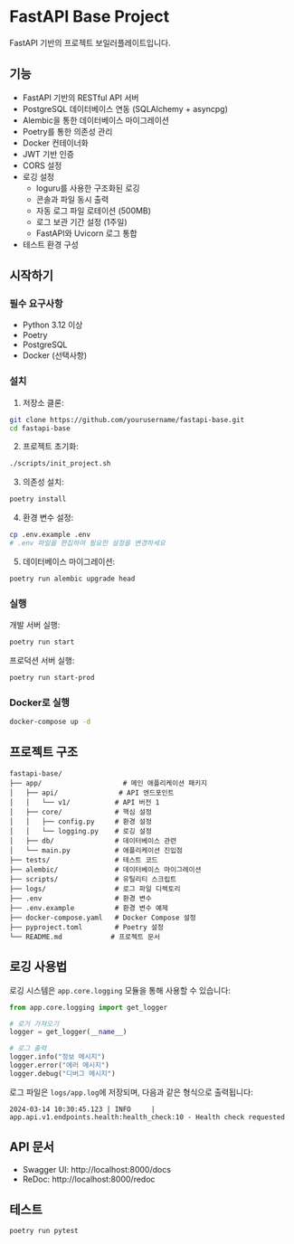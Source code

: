 # FastAPI Base Project

FastAPI 기반의 프로젝트 보일러플레이트입니다.

## 기능

- FastAPI 기반의 RESTful API 서버
- PostgreSQL 데이터베이스 연동 (SQLAlchemy + asyncpg)
- Alembic을 통한 데이터베이스 마이그레이션
- Poetry를 통한 의존성 관리
- Docker 컨테이너화
- JWT 기반 인증
- CORS 설정
- 로깅 설정
  - loguru를 사용한 구조화된 로깅
  - 콘솔과 파일 동시 출력
  - 자동 로그 파일 로테이션 (500MB)
  - 로그 보관 기간 설정 (1주일)
  - FastAPI와 Uvicorn 로그 통합
- 테스트 환경 구성

## 시작하기

### 필수 요구사항

- Python 3.12 이상
- Poetry
- PostgreSQL
- Docker (선택사항)

### 설치

1. 저장소 클론:
```bash
git clone https://github.com/yourusername/fastapi-base.git
cd fastapi-base
```

2. 프로젝트 초기화:
```bash
./scripts/init_project.sh
```

3. 의존성 설치:
```bash
poetry install
```

4. 환경 변수 설정:
```bash
cp .env.example .env
# .env 파일을 편집하여 필요한 설정을 변경하세요
```

5. 데이터베이스 마이그레이션:
```bash
poetry run alembic upgrade head
```

### 실행

개발 서버 실행:
```bash
poetry run start
```

프로덕션 서버 실행:
```bash
poetry run start-prod
```

### Docker로 실행

```bash
docker-compose up -d
```

## 프로젝트 구조

```
fastapi-base/
├── app/                    # 메인 애플리케이션 패키지
│   ├── api/               # API 엔드포인트
│   │   └── v1/           # API 버전 1
│   ├── core/             # 핵심 설정
│   │   ├── config.py     # 환경 설정
│   │   └── logging.py    # 로깅 설정
│   ├── db/               # 데이터베이스 관련
│   └── main.py           # 애플리케이션 진입점
├── tests/                # 테스트 코드
├── alembic/              # 데이터베이스 마이그레이션
├── scripts/              # 유틸리티 스크립트
├── logs/                 # 로그 파일 디렉토리
├── .env                  # 환경 변수
├── .env.example          # 환경 변수 예제
├── docker-compose.yaml   # Docker Compose 설정
├── pyproject.toml        # Poetry 설정
└── README.md            # 프로젝트 문서
```

## 로깅 사용법

로깅 시스템은 `app.core.logging` 모듈을 통해 사용할 수 있습니다:

```python
from app.core.logging import get_logger

# 로거 가져오기
logger = get_logger(__name__)

# 로그 출력
logger.info("정보 메시지")
logger.error("에러 메시지")
logger.debug("디버그 메시지")
```

로그 파일은 `logs/app.log`에 저장되며, 다음과 같은 형식으로 출력됩니다:
```
2024-03-14 10:30:45.123 | INFO     | app.api.v1.endpoints.health:health_check:10 - Health check requested
```

## API 문서

- Swagger UI: http://localhost:8000/docs
- ReDoc: http://localhost:8000/redoc

## 테스트

```bash
poetry run pytest
```

